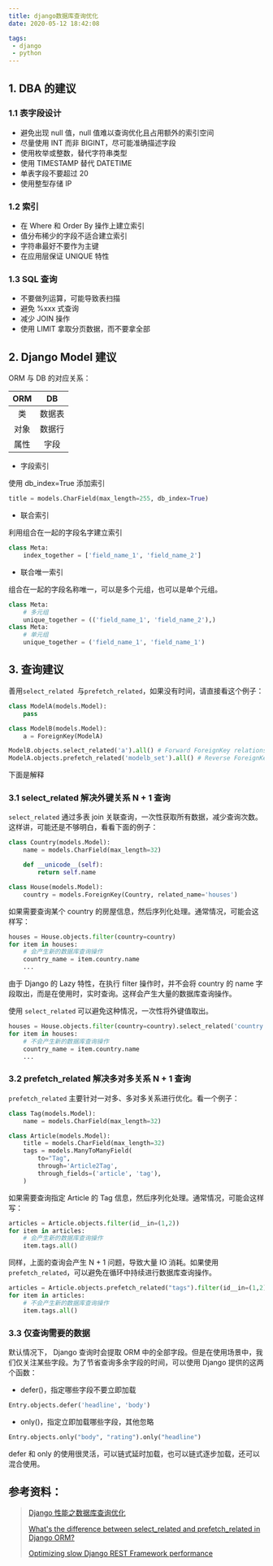 ```yaml
---
title: django数据库查询优化
date: 2020-05-12 18:42:08

tags:
 - django
 - python
---
```

## 1. DBA 的建议
<!-- more -->
### 1.1 表字段设计

- 避免出现 null 值，null 值难以查询优化且占用额外的索引空间
- 尽量使用 INT 而非 BIGINT，尽可能准确描述字段
- 使用枚举或整数，替代字符串类型
- 使用 TIMESTAMP 替代 DATETIME
- 单表字段不要超过 20
- 使用整型存储 IP

### 1.2 索引

- 在 Where 和 Order By 操作上建立索引
- 值分布稀少的字段不适合建立索引
- 字符串最好不要作为主键
- 在应用层保证 UNIQUE 特性

### 1.3 SQL 查询

- 不要做列运算，可能导致表扫描
- 避免 %xxx 式查询
- 减少 JOIN 操作
- 使用 LIMIT 拿取分页数据，而不要拿全部

## 2. Django Model 建议

ORM 与 DB 的对应关系：

| ORM  |   DB   |
| :--: | :----: |
|  类  | 数据表 |
| 对象 | 数据行 |
| 属性 |  字段  |

- 字段索引

使用 db_index=True 添加索引

```python
title = models.CharField(max_length=255, db_index=True)
```

- 联合索引

利用组合在一起的字段名字建立索引

```python
class Meta:
    index_together = ['field_name_1', 'field_name_2']
```

- 联合唯一索引

组合在一起的字段名称唯一，可以是多个元组，也可以是单个元组。

```python
class Meta:
    # 多元组
    unique_together = (('field_name_1', 'field_name_2'),)
class Meta:
    # 单元组
    unique_together = ('field_name_1', 'field_name_1')
```

## 3. 查询建议

善用`select_related `与`prefetch_related`，如果没有时间，请直接看这个例子：

``````python
class ModelA(models.Model):
    pass

class ModelB(models.Model):
    a = ForeignKey(ModelA)

ModelB.objects.select_related('a').all() # Forward ForeignKey relationship
ModelA.objects.prefetch_related('modelb_set').all() # Reverse ForeignKey relationship
``````

下面是解释

### 3.1 select_related 解决外键关系 N + 1 查询

`select_related` 通过多表 join 关联查询，一次性获取所有数据，减少查询次数。这样讲，可能还是不够明白，看看下面的例子：

```python
class Country(models.Model):
    name = models.CharField(max_length=32)

    def __unicode__(self):
        return self.name

class House(models.Model):
    country = models.ForeignKey(Country, related_name='houses')
```

如果需要查询某个 country 的房屋信息，然后序列化处理。通常情况，可能会这样写：

```python
houses = House.objects.filter(country=country)
for item in houses:
    # 会产生新的数据库查询操作
    country_name = item.country.name
    ...
```

由于 Django 的 Lazy 特性，在执行 filter 操作时，并不会将 country 的 name 字段取出，而是在使用时，实时查询。这样会产生大量的数据库查询操作。

使用 `select_related` 可以避免这种情况，一次性将外键值取出。

```python
houses = House.objects.filter(country=country).select_related('country')
for item in houses:
    # 不会产生新的数据库查询操作
    country_name = item.country.name
    ...
```

### 3.2 prefetch_related 解决多对多关系 N + 1 查询

`prefetch_related` 主要针对一对多、多对多关系进行优化。看一个例子：

```python
class Tag(models.Model):
    name = models.CharField(max_length=32)

class Article(models.Model):
    title = models.CharField(max_length=32)
    tags = models.ManyToManyField(
        to="Tag",
        through='Article2Tag',
        through_fields=('article', 'tag'),
    )
```

如果需要查询指定 Article 的 Tag 信息，然后序列化处理。通常情况，可能会这样写：

```python
articles = Article.objects.filter(id__in=(1,2))
for item in articles:
    # 会产生新的数据库查询操作
    item.tags.all()
```

同样，上面的查询会产生 N + 1 问题，导致大量 IO 消耗。如果使用 `prefetch_related`，可以避免在循环中持续进行数据库查询操作。

```python
articles = Article.objects.prefetch_related("tags").filter(id__in=(1,2))
for item in articles:
    # 不会产生新的数据库查询操作
    item.tags.all()
```

### 3.3 仅查询需要的数据

默认情况下， Django 查询时会提取 ORM 中的全部字段。但是在使用场景中，我们仅关注某些字段。为了节省查询多余字段的时间，可以使用 Django 提供的这两个函数：

- defer()，指定哪些字段不要立即加载

```python
Entry.objects.defer('headline', 'body')
```

- only()，指定立即加载哪些字段，其他忽略

```python
Entry.objects.only("body", "rating").only("headline")
```

defer 和 only 的使用很灵活，可以链式延时加载，也可以链式逐步加载，还可以混合使用。

## 参考资料：

> [Django 性能之数据库查询优化](https://www.chenshaowen.com/blog/database-query-optimization-of-django-performance.html)
>
> [What's the difference between select_related and prefetch_related in Django ORM?](https://stackoverflow.com/questions/31237042/whats-the-difference-between-select-related-and-prefetch-related-in-django-orm)
>
> [Optimizing slow Django REST Framework performance](https://ses4j.github.io/2015/11/23/optimizing-slow-django-rest-framework-performance/)